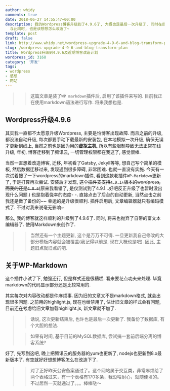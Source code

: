 ```yaml
---
author: whidy
comments: true
date: 2018-06-27 14:55:47+00:00
description: 我的Wordpress博客升级到了4.9.6了, 大概也是最后一次升级了. 同时在目前未发生重大变动的情况下, 我打算通过WP-Markdown插件暂时弥补无法通过markdown语法写作的弊端.
  与此同时, 也是该想想怎么改造了~
template: post
draft: false
link: http://www.whidy.net/wordpress-upgrade-4-9-6-and-blog-transform-plan.html
slug: /wordpress-upgrade-4-9-6-and-blog-transform-plan
title: Wordpress升级到4.9.6及近期博客改造计划
wordpress_id: 3168
category: '开发'
tags:
- wordpress
- 感想
- 网站
---
```


<blockquote>
  
> 
> 这篇文章是装了`WP markdown`插件后, 启用了该插件来写的. 目前我正在使用markdown语法进行写作. 将来我想也是.
> 
> 
</blockquote>





## Wordpress升级4.9.6





其实我一直都不太愿意升级Wordpress, 主要是怕博客出现故障. 而且之前的升级, 都没法自动升级, 每次都要手动下载最新的安装包, 在本地模拟一次升级, 确保无误才更新到线上, 当然之前也是因为用的**虚拟主机**, 所以有些限制导致无法正常在线升级, 年初, 博客迁移到了腾讯云, 一切管理权限都在我这了, 感觉很棒.





当然一直想着改造博客, 迁移, 年初看了Gatsby, Jekyll等等, 想自己写个简单的模板, 然后数据迁移过来, 发现遇到很多障碍, 非常困难. 也就一直没有实施. 今天有一次试着搜了一下wordpress的markdown插件, 看到这款老插件`WP-Markdown`更新了, 于是打算再次尝试. 安装后才发现, ~~这个插件支支持`4.9.1+`版本的wordpress, 而我的还是`4.8.6`~~(原来我看错了, 是仅测试到了4.9.1...好吧反正升级了也暂时没出现什么问题.) 也是抱着侥幸的态度- -. 直接点击了后台的自动更新, 当然点击之前我还是做了备份的~~ 幸运的是升级很顺利. 插件启用后, 文章编辑器就只有编码模式了. 不过对我来说毫无影响~





那么, 我的博客就这样顺利的升级到了4.9.6了. 同时, 将来也抛弃了自带的富文本编辑器了. 使用Markdown来创作了.





<blockquote>
  
> 
> 当然还有一个主题更新, 这个是万万不可得. 一旦更新我自己修改的大部分模板内容就会被覆盖(我记得以前是, 现在大概也是吧). 因此, 主题旧点就旧点的吧.
> 
> 
</blockquote>





## 关于WP-Markdown





这个插件小试了下, 勉强还行, 但是样式还是很糟糕. 看来要花点功夫来处理. 毕竟markdown的代码显示部分还是比较常用的.





其实每次对内容改动都是件麻烦事. 因为旧的文章又不是markdown格式, 就会出现很多问题. 之前用的highlight.js, 现在也给禁用了, 估计旧文章的样式会有问题, 目前还在考虑给旧文章加载highlight.js, 新文章就不加了.





<blockquote>
  
> 
> 话说, 这次更新结束后, 也许也是最后一次更新了. 我备份了数据库, 有个大胆的想法.
> 
> 
  
  
> 
> 如果有时间, 基于目前的MySQL数据库, 尝试搞一套前后端分离的博客系统?
> 
> 
</blockquote>





好了, 先写到这吧, 晚上把腾讯云的服务器的yum也更新了, nodejs也更新到8.x最新版本了. 有空就好好想想博客怎么在改造下了.





<blockquote>
  
> 
> 对了正好昨天公安备案通过了。这个网站属于交互类，非常麻烦给了两个表格过来，有一个表格有170多条，我没啥耐心，就随便填的。不过居然一天就通过了。。。棒棒哒～
> 
> 
</blockquote>



